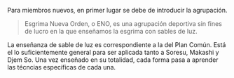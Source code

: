 Para miembros nuevos, en primer lugar se debe de introducir la agrupación.

> Esgrima Nueva Orden, o ENO, es una agrupación deportiva sin fines de lucro en la que enseñamos la esgrima con sables de luz.

La enseñanza de sable de luz es correspondiente a la del Plan Común. Está el lo suficientemente general para ser aplicada tanto a Soresu, Makashi y Djem So. Una vez enseñado en su totalidad, cada forma pasa a aprender las técncias específicas de cada una.